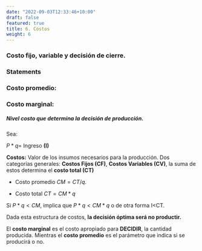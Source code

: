```yaml
---
date: "2022-09-03T12:33:46+10:00"
draft: false
featured: true
title: 6. Costos
weight: 6
---
```



### Costo fijo, variable y decisión de cierre.

### Statements


### Costo promedio:
### Costo marginal: 

##### Nivel costo que determina la decisión de producción. 
Sea: 

$P*q=$ Ingreso **(I)**

**Costos:** Valor de los insumos necesarios para la producción. Dos categorias generales: **Costos Fijos (CF)**, **Costos Variables (CV)**, la suma de estos determina el **costo total (CT)**

+ Costo promedio $CM=CT/q$.

+ Costo total  $CT=CM*q$

Si $P*q<CM$, implica que  $P*q<CM*q$ o de otra forma I<CT. 

Dada esta estructura de costos, **la decisión óptima será no productir.** 


El **costo marginal** es el costo apropiado para **DECIDIR**, la cantidad producida. Mientras el **costo promedio** es el parámetro que indica si se producirá o no. 

